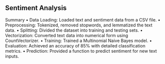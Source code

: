 ## Sentiment Analysis

Summary
	•	Data Loading: Loaded text and sentiment data from a CSV file.
	•	Preprocessing: Tokenized, removed stopwords, and lemmatized the text data.
	•	Splitting: Divided the dataset into training and testing sets.
	•	Vectorization: Converted text data into numerical form using CountVectorizer.
	•	Training: Trained a Multinomial Naive Bayes model.
	•	Evaluation: Achieved an accuracy of 85% with detailed classification metrics.
	•	Prediction: Provided a function to predict sentiment for new text inputs.

